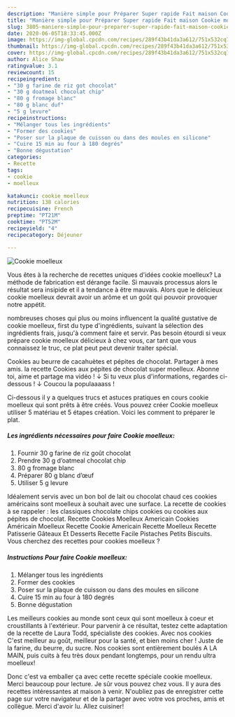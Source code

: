 ```yaml
---
description: "Manière simple pour Préparer Super rapide Fait maison Cookie moelleux"
title: "Manière simple pour Préparer Super rapide Fait maison Cookie moelleux"
slug: 3805-maniere-simple-pour-preparer-super-rapide-fait-maison-cookie-moelleux
date: 2020-06-05T18:33:45.000Z
image: https://img-global.cpcdn.com/recipes/289f43b41da3a612/751x532cq70/cookie-moelleux-photo-principale-de-la-recette.jpg
thumbnail: https://img-global.cpcdn.com/recipes/289f43b41da3a612/751x532cq70/cookie-moelleux-photo-principale-de-la-recette.jpg
cover: https://img-global.cpcdn.com/recipes/289f43b41da3a612/751x532cq70/cookie-moelleux-photo-principale-de-la-recette.jpg
author: Alice Shaw
ratingvalue: 3.1
reviewcount: 15
recipeingredient:
- "30 g farine de riz got chocolat"
- "30 g doatmeal chocolat chip"
- "80 g fromage blanc"
- "80 g blanc duf"
- "5 g levure"
recipeinstructions:
- "Mélanger tous les ingrédients"
- "Former des cookies"
- "Poser sur la plaque de cuisson ou dans des moules en silicone"
- "Cuire 15 min au four à 180 degrés"
- "Bonne dégustation"
categories:
- Recette
tags:
- cookie
- moelleux

katakunci: cookie moelleux 
nutrition: 138 calories
recipecuisine: French
preptime: "PT21M"
cooktime: "PT52M"
recipeyield: "4"
recipecategory: Déjeuner

---
```



![Cookie moelleux](https://img-global.cpcdn.com/recipes/289f43b41da3a612/751x532cq70/cookie-moelleux-photo-principale-de-la-recette.jpg)

Vous êtes à la recherche de recettes uniques d'idées cookie moelleux? La méthode de fabrication est dérange facile. Si mauvais processus alors le résultat sera insipide et il a tendance à être mauvais. Alors que le délicieux cookie moelleux devrait avoir un arôme et un goût qui pouvoir provoquer notre appétit.

nombreuses choses qui plus ou moins influencent la qualité gustative de cookie moelleux, first du type d'ingrédients, suivant la sélection des ingrédients frais, jusqu'à comment faire et servir. Pas besoin étourdi si veux prépare cookie moelleux délicieux à chez vous, car tant que vous connaissez le truc, ce plat peut peut devenir traiter spécial.

Cookies au beurre de cacahuètes et pépites de chocolat. Partager à mes amis. la recette Cookies aux pépites de chocolat super moelleux. Abonne toi, aime et partage ma vidéo ! ↓ Si tu veux plus d&#39;informations, regardes ci-dessous ! ↓ Coucou la populaaaass !


Ci-dessous il y a quelques trucs et astuces pratiques en cours cookie moelleux qui sont prêts à être créés. Vous pouvez créer Cookie moelleux utiliser 5 matériau et 5 étapes création. Voici les comment to préparer le plat.

<!--inarticleads1-->

##### Les ingrédients nécessaires pour faire Cookie moelleux:

1. Fournir 30 g farine de riz goût chocolat
1. Prendre 30 g d’oatmeal chocolat chip
1.  80 g fromage blanc
1. Préparer 80 g blanc d’œuf
1. Utiliser 5 g levure


Idéalement servis avec un bon bol de lait ou chocolat chaud ces cookies américains sont moelleux à souhait avec une surface. La recette de cookies à se rappeler : les classiques chocolate chips cookies ou cookies aux pépites de chocolat. Recette Cookies Moelleux Americain Cookies Américain Moelleux Recette Cookie Americain Recette Moelleux Recette Patisserie Gâteaux Et Desserts Recette Facile Pistaches Petits Biscuits. Vous cherchez des recettes pour cookies moelleux ? 

<!--inarticleads2-->

##### Instructions Pour faire Cookie moelleux:

1. Mélanger tous les ingrédients
1. Former des cookies
1. Poser sur la plaque de cuisson ou dans des moules en silicone
1. Cuire 15 min au four à 180 degrés
1. Bonne dégustation


Les meilleurs cookies au monde sont ceux qui sont moelleux à coeur et croustillants à l&#39;extérieur. Pour parvenir à ce résultat, testez cette adaptation de la recette de Laura Todd, spécialiste des cookies. Avec nos cookies C&#39;est meilleur au goût, meilleur pour la santé, et bien moins cher ! Juste de la farine, du beurre, du sucre. Nos cookies sont entièrement boulés A LA MAIN, puis cuits à feu très doux pendant longtemps, pour un rendu ultra moelleux! 


Donc c'est va emballer ça avec cette recette spéciale cookie moelleux. Merci beaucoup pour lecture. Je sûr vous pouvez chez vous. Il y aura des recettes  intéressantes at maison à venir. N'oubliez pas de enregistrer cette page sur votre navigateur et de la partager avec votre vos proches, amis et collègue. Merci d'avoir lu. Allez cuisiner!

